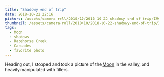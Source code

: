```yaml
---
title: "Shadowy end of trip"
date: 2018-10-22 22:16
picture: /assets/camera-roll/2018/10/2018-10-22-shadowy-end-of-trip/IMG_0793.JPG
thumbnail: /assets/camera-roll/2018/10/2018-10-22-shadowy-end-of-trip/IMG_0793-thumbnail.jpg
tags:
  - Moon
  - shadows
  - Racehorse Creek
  - Cascades
  - favorite photo
---
```

Heading out, I stopped and took a picture of the [Moon](/moon/) in the valley, and heavily manipulated with filters.
